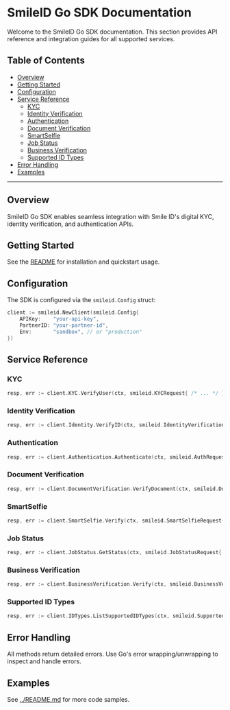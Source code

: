 # SmileID Go SDK Documentation

Welcome to the SmileID Go SDK documentation. This section provides API reference and integration guides for all supported services.

## Table of Contents
- [Overview](#overview)
- [Getting Started](#getting-started)
- [Configuration](#configuration)
- [Service Reference](#service-reference)
  - [KYC](#kyc)
  - [Identity Verification](#identity-verification)
  - [Authentication](#authentication)
  - [Document Verification](#document-verification)
  - [SmartSelfie](#smartselfie)
  - [Job Status](#job-status)
  - [Business Verification](#business-verification)
  - [Supported ID Types](#supported-id-types)
- [Error Handling](#error-handling)
- [Examples](#examples)

---

## Overview
SmileID Go SDK enables seamless integration with Smile ID's digital KYC, identity verification, and authentication APIs.

## Getting Started
See the [README](../README.md) for installation and quickstart usage.

## Configuration
The SDK is configured via the `smileid.Config` struct:
```go
client := smileid.NewClient(smileid.Config{
    APIKey:    "your-api-key",
    PartnerID: "your-partner-id",
    Env:       "sandbox", // or "production"
})
```

## Service Reference

### KYC
```go
resp, err := client.KYC.VerifyUser(ctx, smileid.KYCRequest{ /* ... */ })
```

### Identity Verification
```go
resp, err := client.Identity.VerifyID(ctx, smileid.IdentityVerificationRequest{ /* ... */ })
```

### Authentication
```go
resp, err := client.Authentication.Authenticate(ctx, smileid.AuthRequest{ /* ... */ })
```

### Document Verification
```go
resp, err := client.DocumentVerification.VerifyDocument(ctx, smileid.DocumentVerificationRequest{ /* ... */ })
```

### SmartSelfie
```go
resp, err := client.SmartSelfie.Verify(ctx, smileid.SmartSelfieRequest{ /* ... */ })
```

### Job Status
```go
resp, err := client.JobStatus.GetStatus(ctx, smileid.JobStatusRequest{ /* ... */ })
```

### Business Verification
```go
resp, err := client.BusinessVerification.Verify(ctx, smileid.BusinessVerificationRequest{ /* ... */ })
```

### Supported ID Types
```go
resp, err := client.IDTypes.ListSupportedIDTypes(ctx, smileid.SupportedIDTypesRequest{ /* ... */ })
```

## Error Handling
All methods return detailed errors. Use Go's error wrapping/unwrapping to inspect and handle errors.

## Examples
See [../README.md](../README.md) for more code samples.
